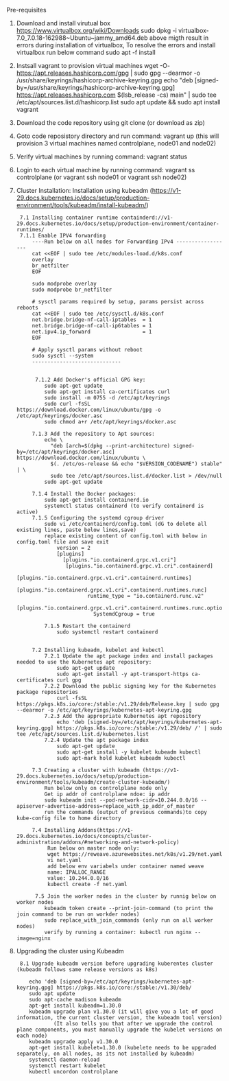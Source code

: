 Pre-requisites 
1. Download and install virutual box https://www.virtualbox.org/wiki/Downloads
    sudo dpkg -i virtualbox-7.0_7.0.18-162988~Ubuntu~jammy_amd64.deb
    above migth result in errors during installation of virtualbox, To resolve the errors and install virtualbox run below command
    sudo apt -f install
2. Instsall vagrant to provision virtual machines
    wget -O- https://apt.releases.hashicorp.com/gpg | sudo gpg --dearmor -o /usr/share/keyrings/hashicorp-archive-keyring.gpg
    echo "deb [signed-by=/usr/share/keyrings/hashicorp-archive-keyring.gpg] https://apt.releases.hashicorp.com $(lsb_release -cs) main" | sudo tee /etc/apt/sources.list.d/hashicorp.list
    sudo apt update && sudo apt install vagrant
3. Download the code repository using git clone (or download as zip)
4. Goto code reposistory directory and run command: vagrant up (this will provision 3 virtual machines named controlplane, node01 and node02)
5. Verify virtual machines by running command: vagrant status
6. Login to each virtual machine by running command: vagrant ss controlplane (or vagrant ssh node01 or vagrant ssh node02)


7. Cluster Installation:
        Installation using kubeadm (https://v1-29.docs.kubernetes.io/docs/setup/production-environment/tools/kubeadm/install-kubeadm/)
    
        7.1 Installing container runtime containderd://v1-29.docs.kubernetes.io/docs/setup/production-environment/container-runtimes/
        7.1.1 Enable IPV4 forwarding
            ----Run below on all nodes for Forwarding IPv4 ------------------
            cat <<EOF | sudo tee /etc/modules-load.d/k8s.conf
            overlay
            br_netfilter
            EOF
            
            sudo modprobe overlay
            sudo modprobe br_netfilter
            
            # sysctl params required by setup, params persist across reboots
            cat <<EOF | sudo tee /etc/sysctl.d/k8s.conf
            net.bridge.bridge-nf-call-iptables  = 1
            net.bridge.bridge-nf-call-ip6tables = 1
            net.ipv4.ip_forward                 = 1
            EOF
            
            # Apply sysctl params without reboot
            sudo sysctl --system
            -----------------------------
            

             7.1.2 Add Docker's official GPG key:
                sudo apt-get update
                sudo apt-get install ca-certificates curl
                sudo install -m 0755 -d /etc/apt/keyrings
                sudo curl -fsSL https://download.docker.com/linux/ubuntu/gpg -o /etc/apt/keyrings/docker.asc
                sudo chmod a+r /etc/apt/keyrings/docker.asc
            
            7.1.3 Add the repository to Apt sources:
                echo \
                  "deb [arch=$(dpkg --print-architecture) signed-by=/etc/apt/keyrings/docker.asc] https://download.docker.com/linux/ubuntu \
                  $(. /etc/os-release && echo "$VERSION_CODENAME") stable" | \
                  sudo tee /etc/apt/sources.list.d/docker.list > /dev/null
                sudo apt-get update
        
            7.1.4 Install the Docker packages:
                sudo apt-get install containerd.io
                systemctl status containerd (to verify containerd is active)
            7.1.5 Configuring the systemd cgroup driver
                sudo vi /etc/containerd/config.toml (dG to delete all existing lines, paste below lines,save)
                replace existing content of config.toml with below in config.toml file and save exit
                    version = 2
                    [plugins]
                      [plugins."io.containerd.grpc.v1.cri"]
                       [plugins."io.containerd.grpc.v1.cri".containerd]
                          [plugins."io.containerd.grpc.v1.cri".containerd.runtimes]
                            [plugins."io.containerd.grpc.v1.cri".containerd.runtimes.runc]
                              runtime_type = "io.containerd.runc.v2"
                              [plugins."io.containerd.grpc.v1.cri".containerd.runtimes.runc.options]
                                SystemdCgroup = true
        
                7.1.5 Restart the containerd 
                    sudo systemctl restart containerd
  

            7.2 Installing kubeadm, kubelet and kubectl
                7.2.1 Update the apt package index and install packages needed to use the Kubernetes apt repository:
                    sudo apt-get update
                    sudo apt-get install -y apt-transport-https ca-certificates curl gpg
                7.2.2 Download the public signing key for the Kubernetes package repositories
                    curl -fsSL https://pkgs.k8s.io/core:/stable:/v1.29/deb/Release.key | sudo gpg --dearmor -o /etc/apt/keyrings/kubernetes-apt-keyring.gpg
                7.2.3 Add the appropriate Kubernetes apt repository
                    echo 'deb [signed-by=/etc/apt/keyrings/kubernetes-apt-keyring.gpg] https://pkgs.k8s.io/core:/stable:/v1.29/deb/ /' | sudo tee /etc/apt/sources.list.d/kubernetes.list
                7.2.4 Update the apt package index
                    sudo apt-get update
                    sudo apt-get install -y kubelet kubeadm kubectl
                    sudo apt-mark hold kubelet kubeadm kubectl
        
            7.3 Creating a cluster with kubeadm (https://v1-29.docs.kubernetes.io/docs/setup/production-environment/tools/kubeadm/create-cluster-kubeadm/)
                Run below only on controlplane node only
                Get ip addr of controlplane ndoe: ip addr
                sudo kubeadm init --pod-network-cidr=10.244.0.0/16 --apiserver-advertise-address=replace_with_ip_addr_of_master
                run the commands (output of previous commands)to copy kube-config file to home directory
        
            7.4 Installing Addons(https://v1-29.docs.kubernetes.io/docs/concepts/cluster-administration/addons/#networking-and-network-policy)
                 Run below on master node only:
                 wget https://reweave.azurewebsites.net/k8s/v1.29/net.yaml
                 vi net.yaml
                 add below env variabels under container named weave
                 name: IPALLOC_RANGE
                 value: 10.244.0.0/16
                 kubectl create -f net.yaml
        
             7.5 Join the worker nodes in the cluster by runnig below on worker nodes
                kubeadm token create --print-join-command (to print the join command to be run on workder nodes)
                sudo replace_with_join_commands (only run on all worker nodes)
                verify by running a container: kubectl run nginx --image=nginx

8. Upgrading the cluster using Kubeadm
   
        8.1 Upgrade kubeadm version before upgrading kuberentes cluster (kubeadm follows same release versions as k8s)
   
           echo 'deb [signed-by=/etc/apt/keyrings/kubernetes-apt-keyring.gpg] https://pkgs.k8s.io/core:/stable:/v1.30/deb/
           sudo apt update
           sudo apt-cache madison kubeadm
           apt-get install kubeadm=1.30.0
           kubeadm upgrade plan v1.30.0 (it will give you a lot of good information, the current cluster version, the kubeadm tool version)
                   (It also tells you that after we upgrade the control plane components, you must manually upgrade the kubelet versions on each node)
           kubeadm upgrade apply v1.30.0
           apt-get install kubelet=1.30.0 (kubelete needs to be upgraded separately, on all nodes, as its not installed by kubeadm)
           systemctl daemon-reload
           systemctl restart kubelet
           kubectl uncordon controlplane
   
